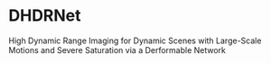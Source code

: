 # DHDRNet
High Dynamic Range Imaging for Dynamic Scenes  with Large-Scale Motions and Severe Saturation via a Derformable Network
